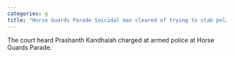 ```yaml
---
categories: g
title: "Horse Guards Parade Suicidal man cleared of trying to stab policeman"
---
```

The court heard Prashanth Kandhaiah charged at armed police at Horse Guards Parade.